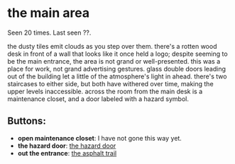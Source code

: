 # the main area

Seen 20 times. Last seen ??.

the dusty tiles emit clouds as you step over them. there's a rotten wood desk in front of a wall that looks like it once held a logo; despite seeming to be the main entrance, the area is not grand or well-presented. this was a place for work, not grand advertising gestures. glass double doors leading out of the building let a little of the atmosphere's light in ahead. there's two staircases to either side, but both have withered over time, making the upper levels inaccessible. across the room from the main desk is a maintenance closet, and a door labeled with a hazard symbol.

## Buttons:

- **open maintenance closet**: I have not gone this way yet.
- **the hazard door**: [the hazard door](the-hazard-door-Nhv9ddj.md)
- **out the entrance**: [the asphalt trail](the-asphalt-trail-Nq6j0lu.md)